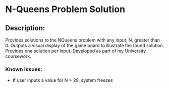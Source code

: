 # N-Queens Problem Solution
## Description:
Provides solutions to the NQueens problem with any input, N,  greater than 0. Outputs a visual display of the game board to illustrate the found solution. Provides one solution per input. Developed as part of my University coursework.

### Known Issues:
* If user inputs a value for N > 29, system freezes
